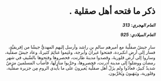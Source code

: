 <h1 dir="rtl">ذكر ما فتحه أهل صقلية .</h1>

<h5 dir="rtl">العام الهجري:  313

العام الميلادي: 925

</h5>

<p dir="rtl">سار جيشُ صقلَّيةَ مع أميرهم سالمِ بنِ راشد وأرسل إليهم المهديُّ جيشًا من إفريقيَّة، فسار إلى أرضِ انكبردة، ففتحوا غيرانَ وأبرجة، وغَنِموا غنائِمَ كثيرةً، وعاد جيشُ صقلِّية، وساروا إلى أرض قلوريةَ، وقصدوا مدينةَ طارنت، فحصروها وفتحوها بالسَّيفِ في شهر رمضان ووصَلوا إلى مدينة أدرنت، فحصروها، وخرَّبوا منازِلَها، فأصاب المسلمينَ مرَضٌ شديدٌ كبيرٌ، فعادُوا ولم يزَلْ أهل صقلِّية يُغيرونَ على ما بأيدي الرومِ مِن جزيرة صقلِّية، وقلورية، ويَنهَبونَ ويُخَرِّبون.</p></br>
